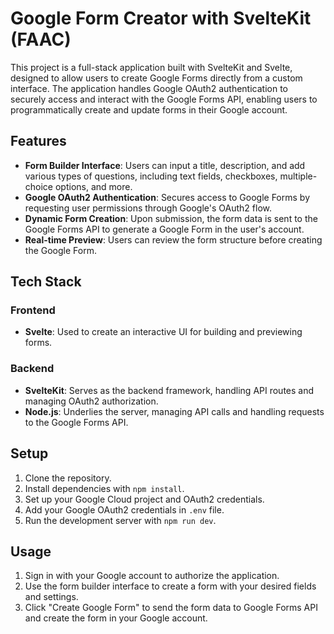 
# Google Form Creator with SvelteKit (FAAC)

This project is a full-stack application built with SvelteKit and Svelte, designed to allow users to create Google Forms directly from a custom interface. The application handles Google OAuth2 authentication to securely access and interact with the Google Forms API, enabling users to programmatically create and update forms in their Google account.

## Features

- **Form Builder Interface**: Users can input a title, description, and add various types of questions, including text fields, checkboxes, multiple-choice options, and more.
- **Google OAuth2 Authentication**: Secures access to Google Forms by requesting user permissions through Google's OAuth2 flow.
- **Dynamic Form Creation**: Upon submission, the form data is sent to the Google Forms API to generate a Google Form in the user's account.
- **Real-time Preview**: Users can review the form structure before creating the Google Form.

## Tech Stack

### Frontend
- **Svelte**: Used to create an interactive UI for building and previewing forms.

### Backend
- **SvelteKit**: Serves as the backend framework, handling API routes and managing OAuth2 authorization.
- **Node.js**: Underlies the server, managing API calls and handling requests to the Google Forms API.

## Setup

1. Clone the repository.
2. Install dependencies with `npm install`.
3. Set up your Google Cloud project and OAuth2 credentials.
4. Add your Google OAuth2 credentials in `.env` file.
5. Run the development server with `npm run dev`.

## Usage

1. Sign in with your Google account to authorize the application.
2. Use the form builder interface to create a form with your desired fields and settings.
3. Click "Create Google Form" to send the form data to Google Forms API and create the form in your Google account.


